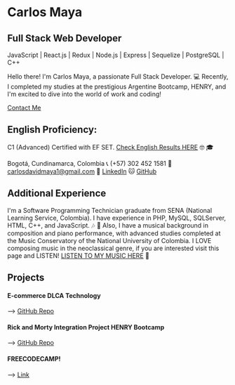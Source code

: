 # Carlos Maya
## Full Stack Web Developer
JavaScript | React.js | Redux | Node.js | Express | Sequelize | PostgreSQL | C++

Hello there! I'm Carlos Maya, a passionate Full Stack Developer. 💻 Recently, I completed my studies at the prestigious Argentine Bootcamp, HENRY, and I'm excited to dive into the world of work and coding!

[Contact Me](mailto:carlosdavidmaya1@gmail.com) 
## English Proficiency: 
C1 (Advanced) Certified with EF SET. [Check English Results HERE](https://www.efset.org/cert/jBriHX) 🤓 🎓

Bogotá, Cundinamarca, Colombia
📞 (+57) 302 452 1581
📧 [carlosdavidmaya1@gmail.com](mailto:carlosdavidmaya1@gmail.com)
💼 [LinkedIn](https://www.linkedin.com/in/carlosmayadev)
🐱 [GitHub](https://github.com/carlosmayadev)

## Additional Experience

I'm a Software Programming Technician graduate from SENA (National Learning Service, Colombia). I have experience in PHP, MySQL, SQLServer, HTML, C++, and JavaScript. 🎶 🎹 Also, I have a musical background in composition and piano performance, with advanced studies completed at the Music Conservatory of the National University of Colombia. I LOVE composing music in the neoclassical genre, if you are interested visit this page and LISTEN! [LISTEN TO MY MUSIC HERE](https://linktr.ee/CarlosMaya)
🎹

## Projects

#### E-commerce DLCA Technology
--> [GitHub Repo](https://github.com/Ftuberquia/PF-DLCA-technology/tree/main)

#### Rick and Morty Integration Project HENRY Bootcamp
--> [GitHub Repo](https://github.com/CarlosMayaDev/Rick_and_Morty)

#### FREECODECAMP!
--> [Link](https://www.freecodecamp.org/CarlosMaya)
